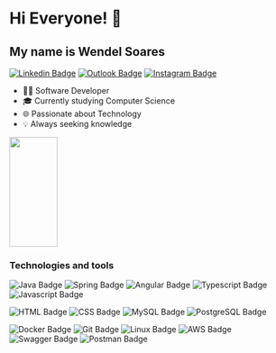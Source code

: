 <h1>Hi Everyone! 👋</h1>

## My name is Wendel Soares 

[![Linkedin Badge](https://img.shields.io/badge/-LinkedIn-0077B5?style=flat-square&logo=linkedin&logoColor=white&link=https://www.linkedin.com/in/wendel-sampaio-2ab2b8249)](https://www.linkedin.com/in/wendel-sampaio-2ab2b8249)
[![Outlook Badge](https://img.shields.io/badge/-Outlook-0078D4?style=flat-square&logo=microsoft-outlook&link=mailto:sswendel11@outlook.com)](mailto:sswendel11@outlook.com)
[![Instagram Badge](https://img.shields.io/badge/-Instagram-E4405F?style=flat-square&logoColor=white&link=https://www.instagram.com/wendelssoares)](https://www.instagram.com/wendelssoares)

- 🧑‍💻 Software Developer
- 🎓 Currently studying Computer Science
- 🌐 Passionate about Technology
- 💡 Always seeking knowledge

<div align="left">
  
  <img width="41%" height="195px" src="https://github-readme-stats.vercel.app/api/top-langs/?username=WendelDoa&layout=compact&hide_border=true&title_color=8f00ff&text_color=ffffff&bg_color=0d1117" />
  
</div>

### Technologies and tools 

![Java Badge](https://img.shields.io/badge/java-%23ED8B00.svg?style=flat-square&logo=openjdk&logoColor=white)
![Spring Badge](https://img.shields.io/badge/Spring-6DB33F?style=flat-square&logo=spring&logoColor=white)
![Angular Badge](https://img.shields.io/badge/Angular-DD0031?style=flat-square&logo=angular&logoColor=white)
![Typescript Badge](https://img.shields.io/badge/Typescript-3178C6?style=flat-square&logo=typescript&logoColor=white)
![Javascript Badge](https://img.shields.io/badge/Javascript-F7DF1E?style=flat-square&logo=javascript&logoColor=black)

![HTML Badge](https://img.shields.io/badge/HTML-E34F26?style=flat-square&logo=html5&logoColor=white)
![CSS Badge](https://img.shields.io/badge/CSS-1572B6?style=flat-square&logo=css3&logoColor=white)
![MySQL Badge](https://img.shields.io/badge/MySQL-000000?style=flat-square&logo=mysql&logoColor=white)
![PostgreSQL Badge](https://img.shields.io/badge/PostgreSQL-336791?style=flat-square&logo=postgresql&logoColor=white)

![Docker Badge](https://img.shields.io/badge/Docker-2496ED?style=flat-square&logo=docker&logoColor=white)
![Git Badge](https://img.shields.io/badge/Git-F05032?style=flat-square&logo=git&logoColor=white)
![Linux Badge](https://img.shields.io/badge/Linux-FCC624?style=flat-square&logo=linux&logoColor=black)
![AWS Badge](https://img.shields.io/badge/AWS-232F3E?style=flat-square&logo=AmazonWebServices&logoColor=white)
![Swagger Badge](https://img.shields.io/badge/Swagger-85EA2D?style=flat-square&logo=swagger&logoColor=white)
![Postman Badge](https://img.shields.io/badge/Postman-FF6C37?style=flat-square&logo=postman&logoColor=white)

